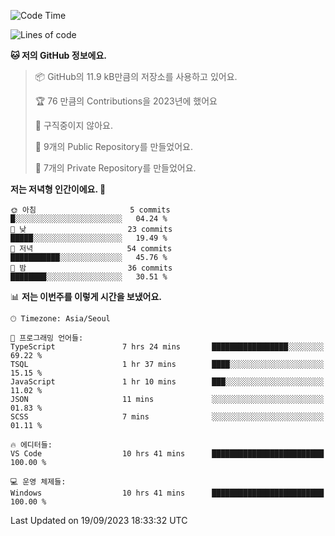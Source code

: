   <!--START_SECTION:waka-->
![Code Time](http://img.shields.io/badge/Code%20Time-215%20hrs%2019%20mins-blue)

![Lines of code](https://img.shields.io/badge/%EC%A0%80%EB%8A%94%20%EC%97%AC%ED%83%9C%EA%B9%8C%EC%A7%80%20-125.4%20thousand%20%EC%A4%84%EC%9D%98%20%EC%BD%94%EB%93%9C%EB%A5%BC%20%EC%9E%91%EC%84%B1%ED%96%88%EC%96%B4%EC%9A%94.-blue)

**🐱 저의 GitHub 정보에요.** 

> 📦 GitHub의 11.9 kB만큼의 저장소를 사용하고 있어요. 
 > 
> 🏆 76 만큼의 Contributions을 2023년에 했어요
 > 
> 🚫 구직중이지 않아요.
 > 
> 📜 9개의 Public Repository를 만들었어요. 
 > 
> 🔑 7개의 Private Repository를 만들었어요. 
 > 
**저는 저녁형 인간이에요. 🦉** 

```text
🌞 아침                     5 commits           █░░░░░░░░░░░░░░░░░░░░░░░░   04.24 % 
🌆 낮　                     23 commits          █████░░░░░░░░░░░░░░░░░░░░   19.49 % 
🌃 저녁                     54 commits          ███████████░░░░░░░░░░░░░░   45.76 % 
🌙 밤　                     36 commits          ████████░░░░░░░░░░░░░░░░░   30.51 % 
```


📊 **저는 이번주를 이렇게 시간을 보냈어요.** 

```text
🕑︎ Timezone: Asia/Seoul

💬 프로그래밍 언어들: 
TypeScript               7 hrs 24 mins       █████████████████░░░░░░░░   69.22 % 
TSQL                     1 hr 37 mins        ████░░░░░░░░░░░░░░░░░░░░░   15.15 % 
JavaScript               1 hr 10 mins        ███░░░░░░░░░░░░░░░░░░░░░░   11.02 % 
JSON                     11 mins             ░░░░░░░░░░░░░░░░░░░░░░░░░   01.83 % 
SCSS                     7 mins              ░░░░░░░░░░░░░░░░░░░░░░░░░   01.11 % 

🔥 에디터들: 
VS Code                  10 hrs 41 mins      █████████████████████████   100.00 % 

💻 운영 체제들: 
Windows                  10 hrs 41 mins      █████████████████████████   100.00 % 
```


 Last Updated on 19/09/2023 18:33:32 UTC
<!--END_SECTION:waka-->
